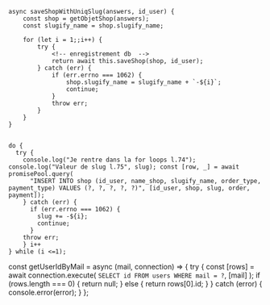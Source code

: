     async saveShopWithUniqSlug(answers, id_user) {
        const shop = getObjetShop(answers);
        const slugify_name = shop.slugify_name;

        for (let i = 1;;i++) {
            try {
                <!-- enregistrement db  -->
                return await this.saveShop(shop, id_user);
            } catch (err) {
                if (err.errno === 1062) {
                    shop.slugify_name = slugify_name + `-${i}`;
                    continue;
                }
                throw err;
            }
        }
    }


    do { 
      try { 
        console.log("Je rentre dans la for loops l.74"); console.log("Valeur de slug l.75", slug); const [row, _] = await promisePool.query( 
          "INSERT INTO shop (id_user, name_shop, slugify_name, order_type, payment_type) VALUES (?, ?, ?, ?, ?)", [id_user, shop, slug, order, payment]); 
        } catch (err) { 
          if (err.errno === 1062) { 
            slug += -${i}; 
            continue; 
          } 
        throw err; 
        } i++ 
    } while (i <=1);

const getUserIdByMail = async (mail, connection) => {
    try {
        const [rows] = await connection.execute(
            `SELECT id FROM users WHERE mail = ?`,
            [mail]
        );
        if (rows.length === 0) {
            return null;
        } else {
            return rows[0].id;
        }
    } catch (error) {
        console.error(error);
    }
};



